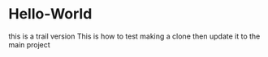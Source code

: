# Hello-World
this is a trail version
This is how to test making a clone then update it to the main project
